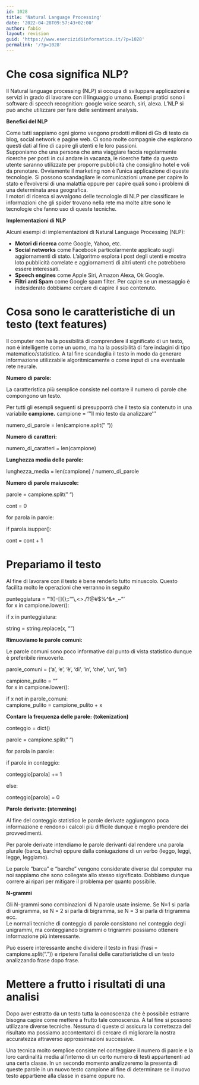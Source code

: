 ```yaml
---
id: 1028
title: 'Natural Language Processing'
date: '2022-04-28T09:57:43+02:00'
author: fabio
layout: revision
guid: 'https://www.esercizidiinformatica.it/?p=1028'
permalink: '/?p=1028'
---
```


# Che cosa significa NLP?

Il Natural language processing (NLP) si occupa di sviluppare applicazioni e servizi in grado di lavorare con il linguaggio umano. Esempi pratici sono i software di speech recognition: google voice search, siri, alexa. L’NLP si può anche utilizzare per fare delle sentiment analysis.

**Benefici del NLP**

Come tutti sappiamo ogni giorno vengono prodotti milioni di Gb di testo da blog, social network e pagine web. Ci sono molte compagnie che esplorano questi dati al fine di capire gli utenti e le loro passioni.  
Supponiamo che una persona che ama viaggiare faccia regolarmente ricerche per posti in cui andare in vacanza, le ricerche fatte da questo utente saranno utilizzate per proporre pubblicità che consiglino hotel e voli da prenotare. Ovviamente il marketing non è l’unica applicazione di queste tecnologie. Si possono scandagliare le comunicazioni umane per capire lo stato e l’evolversi di una malattia oppure per capire quali sono i problemi di una determinata area geografica.  
I motori di ricerca si avvalgono delle tecnologie di NLP per classificare le informazioni che gli spider trovano nella rete ma molte altre sono le tecnologie che fanno uso di queste tecniche.

**Implementazioni di NLP**

Alcuni esempi di implementazioni di Natural Language Processing (NLP):

- **Motori di ricerca** come Google, Yahoo, etc.
- **Social networks** come Facebook particolarmente applicato sugli aggiornamenti di stato. L’algoritmo esplora i post degli utenti e mostra loto pubblicità correlate e aggiornamenti di altri utenti che potrebbero essere interessati.
- **Speech engines** come Apple Siri, Amazon Alexa, Ok Google.
- **Filtri anti Spam** come Google spam filter. Per capire se un messaggio è indesiderato dobbiamo cercare di capire il suo contenuto.

# Cosa sono le caratteristiche di un testo (text features)

Il computer non ha la possibilità di comprendere il significato di un testo, non è intelligente come un uomo, ma ha la possibilità di fare indagini di tipo matematico/statistico. A tal fine scandaglia il testo in modo da generare informazione utilizzabile algoritmicamente o come input di una eventuale rete neurale.

**Numero di parole:**

La caratteristica più semplice consiste nel contare il numero di parole che compongono un testo.

Per tutti gli esempli seguenti si presupporrà che il testo sia contenuto in una variabile **campione.** campione = ’’’Il mio testo da analizzare’’’

numero\_di\_parole = len(campione.split(” “))

**Numero di caratteri:**

numero\_di\_caratteri = len(campione)

**Lunghezza media delle parole:**

lunghezza\_media = len(campione) / numero\_di\_parole

**Numero di parole maiuscole:**

parole = campione.split(” “)

cont = 0

for parola in parole:

 if parola.isupper():

 cont = cont + 1

# Prepariamo il testo

Al fine di lavorare con il testo è bene renderlo tutto minuscolo. Questo facilita molto le operazioni che verranno in seguito

punteggiatura = ”’!()-\[\]{};:'”\\,&lt;&gt;./?@#$%^&amp;\*\_~”’  
for x in campione.lower():

 if x in punteggiatura:

 string = string.replace(x, “”)

**Rimuoviamo le parole comuni:**

Le parole comuni sono poco informative dal punto di vista statistico dunque è preferibile rimuoverle.

parole\_comuni = (‘a’, ‘e’, ‘è’, ‘di’, ‘in’, ‘che’, ‘un’, ‘in’)

campione\_pulito = “”  
for x in campione.lower():

 if x not in parole\_comuni:  
 campione\_pulito = campione\_pulito + x

**Contare la frequenza delle parole: (tokenization)**

conteggio = dict()

parole = campione.split(” “)

for parola in parole:

 if parole in conteggio:

 conteggio\[parola\] += 1

 else:

 conteggio\[parola\] = 0

**Parole derivate: (stemming)**

Al fine del conteggio statistico le parole derivate aggiungono poca informazione e rendono i calcoli più difficile dunque è meglio prendere dei provvedimenti.

Per parole derivate intendiamo le parole derivanti dal rendere una parola plurale (barca, barche) oppure dalla coniugazione di un verbo (leggo, leggi, legge, leggiamo).

Le parole “barca” e “barche” vengono considerate diverse dal computer ma noi sappiamo che sono collegate allo stesso significato. Dobbiamo dunque correre ai ripari per mitigare il problema per quanto possibile.

**N-grammi**

Gli N-grammi sono combinazioni di N parole usate insieme. Se N=1 si parla di unigramma, se N = 2 si parla di bigramma, se N = 3 si parla di trigramma ecc.  
Le normali tecniche di conteggio di parole consistono nel conteggio degli unigrammi, ma conteggiando bigrammi o trigrammi possiamo ottenere informazione più interessante.

Può essere interessante anche dividere il testo in frasi (frasi = campione.split(“.”)) e ripetere l’analisi delle caratteristiche di un testo analizzando frase dopo frase.

# Mettere a frutto i risultati di una analisi

Dopo aver estratto da un testo tutta la conoscenza che è possibile estrarre bisogna capire come mettere a frutto tale conoscenza. A tal fine si possono utilizzare diverse tecniche. Nessuna di queste ci assicura la correttezza del risultato ma possiamo accontentarci di cercare di migliorare la nostra accuratezza attraverso approssimazioni successive.

Una tecnica molto semplice consiste nel conteggiare il numero di parole e la loro cardinalità media all’interno di un certo numero di testi appartenenti ad una certa classe. In un secondo momento analizzeremo la presenta di queste parole in un nuovo testo campione al fine di determinare se il nuovo testo appartiene alla classe in esame oppure no.
